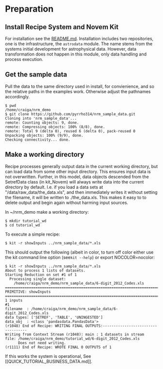 Preparation
============

Install Recipe System and Novem Kit
------------------------------------

For installation see the [README.md](./README.md). Installation includes two repositories, 
one is the infrastructure, the `astrodata` module. The name stems from the systems initial development for
astrophysical data. However, data transformation does not happen in this module, only data handling and process 
execution.

Get the sample data
--------------------

Pull the data to the same directory used in install, for convienience, and so the relative paths in the examples work.  Otherwise adjust the pathnames accordingly.

    $ pwd
    /home/craiga/nrm_demo
    $ git clone https://github.com/pyrrho314/nrm_sample_data.git
    Cloning into 'nrm_sample_data'...
    remote: Counting objects: 9, done.
    remote: Compressing objects: 100% (8/8), done.
    remote: Total 9 (delta 0), reused 6 (delta 0), pack-reused 0
    Unpacking objects: 100% (9/9), done.
    Checking connectivity... done.

Make a working directory
-------------------------

Recipe processes generally output data in the current working directory, but can load data from some other input directory.  This ensures input data is not overwritten. Further, in this model, data objects descended from the SetrefData class (in kit_Novem) will always write data into the current directory by default. I.e. if you load a data sets at "/data/raw_data/the_data.xls", and then immediately writes it without setting the filename, it will be written to ./the_data.xls. This makes it easy to to delete output and begin again without harming input sources.

In ~/nrm_demo make a working directory:

    $ mkdir tutorial_wd
    $ cd tutorial_wd
    
To execute a simple recipe:

    $ kit -r showInputs ../nrm_sample_data/*.xls
    
This should output the following (albeit in color, to turn off color either use the kit command line option (see`kit --help`) or export NOCOLOR=nocolor:

    $ kit -r showInputs ../nrm_sample_data/*.xls
    About to process 1 lists of datasets.
    Starting Reduction on set #1 of 1
      Processing single dataset:
        /home/craiga/nrm_demo/nrm_sample_data/6-digit_2012_Codes.xls  
    ================================================================================
    PRIMITIVE: showInputs
    ================================================================================
    1 inputs
    #1
    filename  : /home/craiga/nrm_demo/nrm_sample_data/6-digit_2012_Codes.xls
    data types: ['SETREF', 'TABLE', 'UNINGESTED']
    data_obj  : <class 'pandasdata.PandasData'>
    (r1048) End of Recipe: WRITING FINAL OUTPUTS:-----------------------------------
    Writing from Context Stream (r1048): main : 1 datasets in stream                
    file: /home/craiga/nrm_demo/tutorial_wd/6-digit_2012_Codes.xls
          Does not need writing.
    (r1111) End of Recipe: WROTE FINAL 0 OUTPUTS of 1                               

If this works the system is operational,  See [[QUICK_TUTORIAL_BUSINESS_DATA.md]].

